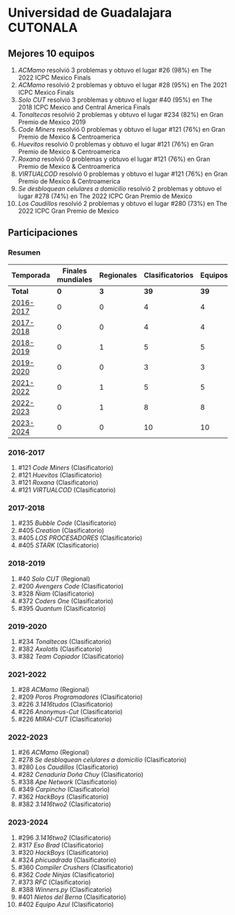 # Universidad de Guadalajara CUTONALA

## Mejores 10 equipos

1. _ACMamo_ resolvió 3 problemas y obtuvo el lugar #26 (98%) en The 2022 ICPC Mexico Finals
1. _ACMamo_ resolvió 2 problemas y obtuvo el lugar #28 (95%) en The 2021 ICPC Mexico Finals
1. _Solo CUT_ resolvió 3 problemas y obtuvo el lugar #40 (95%) en The 2018 ICPC Mexico and Central America Finals
1. _Tonaltecas_ resolvió 2 problemas y obtuvo el lugar #234 (82%) en Gran Premio de Mexico 2019
1. _Code Miners_ resolvió 0 problemas y obtuvo el lugar #121 (76%) en Gran Premio de Mexico & Centroamerica
1. _Huevitos_ resolvió 0 problemas y obtuvo el lugar #121 (76%) en Gran Premio de Mexico & Centroamerica
1. _Roxana_ resolvió 0 problemas y obtuvo el lugar #121 (76%) en Gran Premio de Mexico & Centroamerica
1. _VIRTUALCOD_ resolvió 0 problemas y obtuvo el lugar #121 (76%) en Gran Premio de Mexico & Centroamerica
1. _Se desbloquean celulares a domicilio_ resolvió 2 problemas y obtuvo el lugar #278 (74%) en The 2022 ICPC Gran Premio de Mexico
1. _Los Caudillos_ resolvió 2 problemas y obtuvo el lugar #280 (73%) en The 2022 ICPC Gran Premio de Mexico

## Participaciones

### Resumen

| Temporada | Finales mundiales | Regionales | Clasificatorios | Equipos |
| --- | --- | --- | --- | --- |
| **Total** | **0** | **3** | **39** | **39** |
| [2016-2017](#2016-2017) | 0 | 0 | 4 | 4 |
| [2017-2018](#2017-2018) | 0 | 0 | 4 | 4 |
| [2018-2019](#2018-2019) | 0 | 1 | 5 | 5 |
| [2019-2020](#2019-2020) | 0 | 0 | 3 | 3 |
| [2021-2022](#2021-2022) | 0 | 1 | 5 | 5 |
| [2022-2023](#2022-2023) | 0 | 1 | 8 | 8 |
| [2023-2024](#2023-2024) | 0 | 0 | 10 | 10 |

### 2016-2017

1. #121 _Code Miners_ (Clasificatorio)
1. #121 _Huevitos_ (Clasificatorio)
1. #121 _Roxana_ (Clasificatorio)
1. #121 _VIRTUALCOD_ (Clasificatorio)

### 2017-2018

1. #235 _Bubble Code_ (Clasificatorio)
1. #405 _Creation_ (Clasificatorio)
1. #405 _LOS PROCESADORES_ (Clasificatorio)
1. #405 _STARK_ (Clasificatorio)

### 2018-2019

1. #40 _Solo CUT_ (Regional)
1. #200 _Avengers Code_ (Clasificatorio)
1. #328 _Ñiam_ (Clasificatorio)
1. #372 _Coders One_ (Clasificatorio)
1. #395 _Quantum_ (Clasificatorio)

### 2019-2020

1. #234 _Tonaltecas_ (Clasificatorio)
1. #382 _Axolotls_ (Clasificatorio)
1. #382 _Team Copiador_ (Clasificatorio)

### 2021-2022

1. #28 _ACMamo_ (Regional)
1. #209 _Poros Programadores_ (Clasificatorio)
1. #226 _3.1416tudos_ (Clasificatorio)
1. #226 _Anonymus-Cut_ (Clasificatorio)
1. #226 _MIRAI-CUT_ (Clasificatorio)

### 2022-2023

1. #26 _ACMamo_ (Regional)
1. #278 _Se desbloquean celulares a domicilio_ (Clasificatorio)
1. #280 _Los Caudillos_ (Clasificatorio)
1. #282 _Cenaduría Doña Chuy_ (Clasificatorio)
1. #338 _Ape Network_ (Clasificatorio)
1. #349 _Carpincho_ (Clasificatorio)
1. #362 _HackBoys_ (Clasificatorio)
1. #382 _3.1416two2_ (Clasificatorio)

### 2023-2024

1. #296 _3.1416two2_ (Clasificatorio)
1. #317 _Eso Brad_ (Clasificatorio)
1. #320 _HackBoys_ (Clasificatorio)
1. #324 _phicuadrada_ (Clasificatorio)
1. #360 _Compiler Crushers_ (Clasificatorio)
1. #362 _Code Ninjas_ (Clasificatorio)
1. #373 _RFC_ (Clasificatorio)
1. #388 _Winners.py_ (Clasificatorio)
1. #401 _Nietos del Berna_ (Clasificatorio)
1. #402 _Equipo Azul_ (Clasificatorio)



